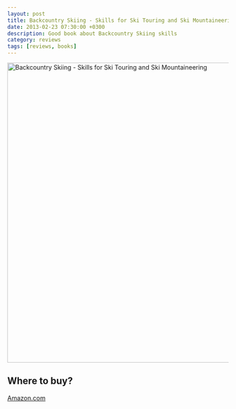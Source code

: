 ```yaml
---
layout: post
title: Backcountry Skiing - Skills for Ski Touring and Ski Mountaineering
date: 2013-02-23 07:30:00 +0300
description: Good book about Backcountry Skiing skills
category: reviews
tags: [reviews, books]
---
```


<a href="https://www.flickr.com/photos/90204224@N07/8471770856" title="Backcountry Skiing"><img src="https://farm9.staticflickr.com/8251/8471770856_879b64eab5_b.jpg" width="1024" height="683" alt="Backcountry Skiing - Skills for Ski Touring and Ski Mountaineering"></a>

## Where to buy?
<a href="http://www.amazon.com/gp/product/1594850380/ref=as_li_qf_sp_asin_il_tl?ie=UTF8&camp=1789&creative=9325&creativeASIN=1594850380&linkCode=as2&tag=hikeve-20" target="_blank">Amazon.com</a>
